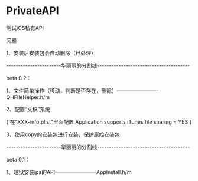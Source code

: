 PrivateAPI
==========

测试iOS私有API

问题

1、安装后安装包会自动删除（已处理）

-----------------------华丽丽的分割线---------------------------------------

beta 0.2：

1、文件简单操作（移动，判断是否存在，删除）————————QHFIleHelper.h/m

2、配置“文稿”系统

{
   在“XXX-info.plist”里面配置
   Application supports iTunes file sharing = YES
}

3、使用copy的安装包进行安装，保护原始安装包

-----------------------华丽丽的分割线---------------------------------------

beta 0.1：

1、越狱安装ipa的API————————AppInstall.h/m

